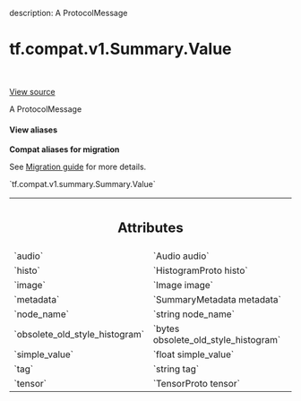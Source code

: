 description: A ProtocolMessage

<div itemscope itemtype="http://developers.google.com/ReferenceObject">
<meta itemprop="name" content="tf.compat.v1.Summary.Value" />
<meta itemprop="path" content="Stable" />
</div>

# tf.compat.v1.Summary.Value

<!-- Insert buttons and diff -->

<table class="tfo-notebook-buttons tfo-api nocontent" align="left">

</table>

<a target="_blank" class="external" href="/code/stable/tensorflow/core/framework/summary.proto">View source</a>



A ProtocolMessage

<section class="expandable">
  <h4 class="showalways">View aliases</h4>
  <p>
<b>Compat aliases for migration</b>
<p>See
<a href="https://www.tensorflow.org/guide/migrate">Migration guide</a> for
more details.</p>
<p>`tf.compat.v1.summary.Summary.Value`</p>
</p>
</section>

<!-- Placeholder for "Used in" -->




<!-- Tabular view -->
 <table class="responsive fixed orange">
<colgroup><col width="214px"><col></colgroup>
<tr><th colspan="2"><h2 class="add-link">Attributes</h2></th></tr>

<tr>
<td>
`audio`<a id="audio"></a>
</td>
<td>
`Audio audio`
</td>
</tr><tr>
<td>
`histo`<a id="histo"></a>
</td>
<td>
`HistogramProto histo`
</td>
</tr><tr>
<td>
`image`<a id="image"></a>
</td>
<td>
`Image image`
</td>
</tr><tr>
<td>
`metadata`<a id="metadata"></a>
</td>
<td>
`SummaryMetadata metadata`
</td>
</tr><tr>
<td>
`node_name`<a id="node_name"></a>
</td>
<td>
`string node_name`
</td>
</tr><tr>
<td>
`obsolete_old_style_histogram`<a id="obsolete_old_style_histogram"></a>
</td>
<td>
`bytes obsolete_old_style_histogram`
</td>
</tr><tr>
<td>
`simple_value`<a id="simple_value"></a>
</td>
<td>
`float simple_value`
</td>
</tr><tr>
<td>
`tag`<a id="tag"></a>
</td>
<td>
`string tag`
</td>
</tr><tr>
<td>
`tensor`<a id="tensor"></a>
</td>
<td>
`TensorProto tensor`
</td>
</tr>
</table>



